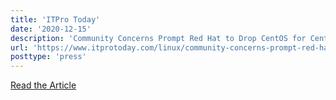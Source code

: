 ```yaml
---
title: 'ITPro Today'
date: '2020-12-15'
description: 'Community Concerns Prompt Red Hat to Drop CentOS for CentOS Stream'
url: 'https://www.itprotoday.com/linux/community-concerns-prompt-red-hat-drop-centos-centos-stream'
posttype: 'press'
---
```

[Read the Article](https://www.itprotoday.com/linux/community-concerns-prompt-red-hat-drop-centos-centos-stream)